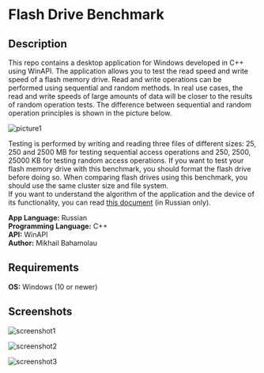 # Flash Drive Benchmark


## Description

This repo contains a desktop application for Windows developed in C++ using WinAPI. The application allows you to test the read speed and write speed of a flash memory drive. Read and write operations can be performed using sequential and random methods. In real use cases, the read and write speeds of large amounts of data will be closer to the results of random operation tests. The difference between sequential and random operation principles is shown in the picture below.
  
![picture1](https://i.imgur.com/qUpCAZW.png)  
  
Testing is performed by writing and reading three files of different sizes: 25, 250 and 2500 MB for testing sequential access operations and 250, 2500, 25000 KB for testing random access operations. If you want to test your flash memory drive with this benchmark, you should format the flash drive before doing so. When comparing flash drives using this benchmark, you should use the same cluster size and file system.  
If you want to understand the algorithm of the application and the device of its functionality, you can read [this document](flash_drive_benchmark_guide_RUS.pdf) (in Russian only).
  
**App Language:** Russian  
**Programming Language:** C++  
 **API:** WinAPI  
 **Author:** Mikhail Bahamolau  

 ## Requirements

 **OS:** Windows (10 or newer)
 
 ## Screenshots
   
 ![screenshot1](https://i.imgur.com/UvUeweL.png)  
   
 ![screenshot2](https://i.imgur.com/sX5xbMl.png)  
   
 ![screenshot3](https://i.imgur.com/pKIzvNp.png)
